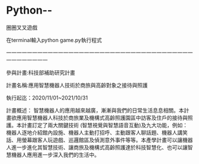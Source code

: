 # Python--
圈圈叉叉遊戲

在terminal輸入python game.py執行程式

一一一一一一一一一一一一一一一一一一一一一一一一一一一一一一一一一一一一一一一一一一一一

參與計畫:科技部補助研究計畫

計畫名稱:應用智慧機器人技術於商旅與高齡對象之接待與照護

執行起迄：2020/11/01~2021/10/31

計畫概述： 智慧機器人的應用越來越廣，漸漸與我們的日常生活息息相關。本計畫欲應用智慧機器人科技於商旅業及機構式高齡照護園區中訪客及住戶的接待與照護。本計畫訂定了兩大關鍵技術 (智慧視覺與智慧語音互動)及九大功能，例如：機器人逐地介紹館內設施、機器人主動打招呼、主動跟客人聊話題、機器人講笑話、用螢幕跟客人玩遊戲、巡邏館區及偵測意外事件等等。本產學計畫可以讓機器人進一步進化其智慧技術、讓商旅及機構式高齡照護達於科技智慧化、也可以讓智慧機器人應用進一步深入我們的生活中。
